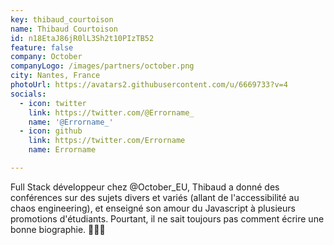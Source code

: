 ```yaml
---
key: thibaud_courtoison
name: Thibaud Courtoison
id: n18EtaJ86jR0lL3Sh2t10PIzTB52
feature: false
company: October
companyLogo: /images/partners/october.png
city: Nantes, France
photoUrl: https://avatars2.githubusercontent.com/u/6669733?v=4
socials:
  - icon: twitter
    link: https://twitter.com/@Errorname_
    name: '@Errorname_'
  - icon: github
    link: https://twitter.com/Errorname
    name: Errorname

---
```


Full Stack développeur chez @October_EU, Thibaud a donné des conférences sur des sujets divers et variés (allant de l'accessibilité au chaos engineering), et enseigné son amour du Javascript à plusieurs promotions d'étudiants. Pourtant, il ne sait toujours pas comment écrire une bonne biographie. 🤷🏻‍♂️